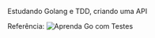 Estudando Golang e TDD, criando uma API

Referência: ![Aprenda Go com Testes](https://larien.gitbook.io/aprenda-go-com-testes/criando-uma-aplicacao/introducao)